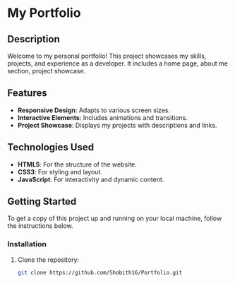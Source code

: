 # My Portfolio

## Description

Welcome to my personal portfolio! This project showcases my skills, projects, and experience as a developer. It includes a home page, about me section, project showcase.

## Features

- **Responsive Design**: Adapts to various screen sizes.
- **Interactive Elements**: Includes animations and transitions.
- **Project Showcase**: Displays my projects with descriptions and links.

## Technologies Used

- **HTML5**: For the structure of the website.
- **CSS3**: For styling and layout.
- **JavaScript**: For interactivity and dynamic content.

## Getting Started

To get a copy of this project up and running on your local machine, follow the instructions below.

### Installation

1. Clone the repository:
   ```bash
   git clone https://github.com/Shobith16/Portfolio.git
